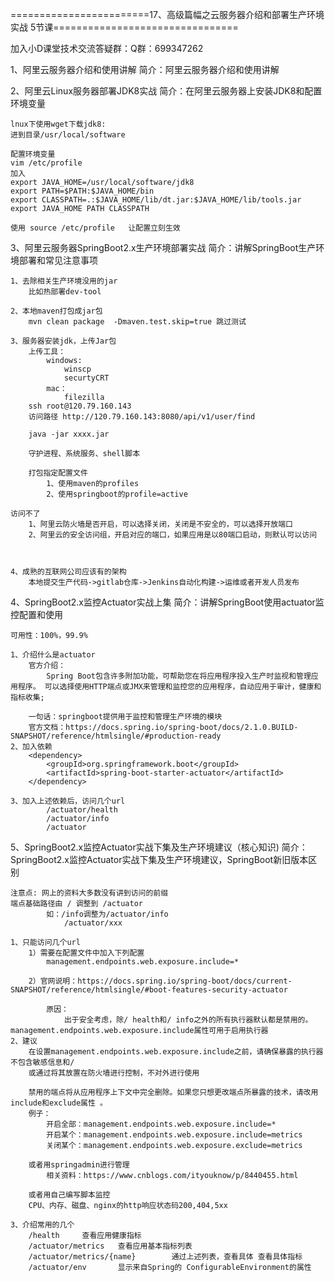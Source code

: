 ========================17、高级篇幅之云服务器介绍和部署生产环境实战 5节课================================


加入小D课堂技术交流答疑群：Q群：699347262


1、阿里云服务器介绍和使用讲解
	简介：阿里云服务器介绍和使用讲解


2、阿里云Linux服务器部署JDK8实战
	简介：在阿里云服务器上安装JDK8和配置环境变量

	lnux下使用wget下载jdk8:
	进到目录/usr/local/software

	配置环境变量
	vim /etc/profile
	加入
	export JAVA_HOME=/usr/local/software/jdk8
	export PATH=$PATH:$JAVA_HOME/bin
	export CLASSPATH=.:$JAVA_HOME/lib/dt.jar:$JAVA_HOME/lib/tools.jar
	export JAVA_HOME PATH CLASSPATH

	使用 source /etc/profile   让配置立刻生效







3、阿里云服务器SpringBoot2.x生产环境部署实战
	简介：讲解SpringBoot生产环境部署和常见注意事项
	
	
	1、去除相关生产环境没用的jar
		比如热部署dev-tool

	2、本地maven打包成jar包 
		mvn clean package  -Dmaven.test.skip=true 跳过测试

	3、服务器安装jdk，上传Jar包
		上传工具：
			windows:
				winscp
				securtyCRT
			mac：
				filezilla
		ssh root@120.79.160.143
		访问路径 http://120.79.160.143:8080/api/v1/user/find

		java -jar xxxx.jar

		守护进程、系统服务、shell脚本

		打包指定配置文件
			1、使用maven的profiles
			2、使用springboot的profile=active

	访问不了
		1、阿里云防火墙是否开启，可以选择关闭，关闭是不安全的，可以选择开放端口
		2、阿里云的安全访问组，开启对应的端口，如果应用是以80端口启动，则默认可以访问



	4、成熟的互联网公司应该有的架构
		本地提交生产代码->gitlab仓库->Jenkins自动化构建->运维或者开发人员发布







4、SpringBoot2.x监控Actuator实战上集
	简介：讲解SpringBoot使用actuator监控配置和使用

	可用性：100%，99.9%

	1、介绍什么是actuator
		官方介绍：
			Spring Boot包含许多附加功能，可帮助您在将应用程序投入生产时监视和管理应用程序。 可以选择使用HTTP端点或JMX来管理和监控您的应用程序，自动应用于审计，健康和指标收集;

		一句话：springboot提供用于监控和管理生产环境的模块
		官方文档：https://docs.spring.io/spring-boot/docs/2.1.0.BUILD-SNAPSHOT/reference/htmlsingle/#production-ready
	2、加入依赖
		<dependency>  
		    <groupId>org.springframework.boot</groupId>  
		    <artifactId>spring-boot-starter-actuator</artifactId>  
		</dependency> 

	3、加入上述依赖后，访问几个url
			/actuator/health
			/actuator/info
			/actuator
		






5、SpringBoot2.x监控Actuator实战下集及生产环境建议（核心知识)
	简介：SpringBoot2.x监控Actuator实战下集及生产环境建议，SpringBoot新旧版本区别

	注意点: 网上的资料大多数没有讲到访问的前缀
	端点基础路径由 / 调整到 /actuator
			如：/info调整为/actuator/info 
				/actuator/xxx

	1、只能访问几个url
		1）需要在配置文件中加入下列配置
			management.endpoints.web.exposure.include=*

		2）官网说明：https://docs.spring.io/spring-boot/docs/current-SNAPSHOT/reference/htmlsingle/#boot-features-security-actuator
		
			原因：
				出于安全考虑，除/ health和/ info之外的所有执行器默认都是禁用的。 management.endpoints.web.exposure.include属性可用于启用执行器
	2、建议
		在设置management.endpoints.web.exposure.include之前，请确保暴露的执行器不包含敏感信息和/
		或通过将其放置在防火墙进行控制，不对外进行使用

		禁用的端点将从应用程序上下文中完全删除。如果您只想更改端点所暴露的技术，请改用 include和exclude属性 。
		例子：
			开启全部：management.endpoints.web.exposure.include=*
			开启某个：management.endpoints.web.exposure.include=metrics
			关闭某个：management.endpoints.web.exposure.exclude=metrics

		或者用springadmin进行管理
			相关资料：https://www.cnblogs.com/ityouknow/p/8440455.html

		或者用自己编写脚本监控
		CPU、内存、磁盘、nginx的http响应状态码200,404,5xx 

	3、介绍常用的几个
		/health 	查看应用健康指标
		/actuator/metrics	查看应用基本指标列表
		/actuator/metrics/{name}		通过上述列表，查看具体 查看具体指标
		/actuator/env		显示来自Spring的 ConfigurableEnvironment的属性	